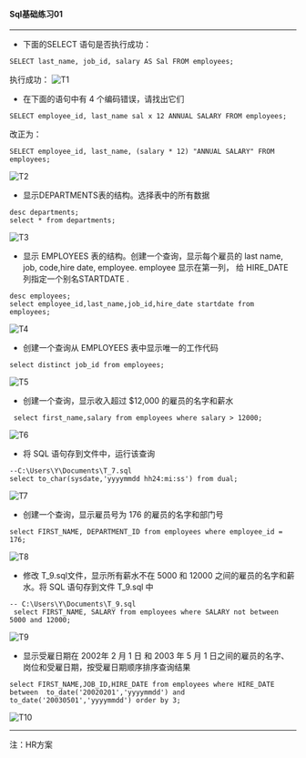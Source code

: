 #### **Sql基础练习01**


----------
 * 下面的SELECT 语句是否执行成功：
```
SELECT last_name, job_id, salary AS Sal FROM employees;
```
执行成功：
![T1](http://img.blog.csdn.net/20160927155119613)

 *  在下面的语句中有 4 个编码错误，请找出它们
 

```
SELECT employee_id, last_name sal x 12 ANNUAL SALARY FROM employees;
```
改正为：

```
SELECT employee_id, last_name, (salary * 12) "ANNUAL SALARY" FROM employees;
```
![T2](http://img.blog.csdn.net/20160927155834689)

*  显示DEPARTMENTS表的结构。选择表中的所有数据

```
desc departments;
select * from departments;
```
![T3](http://img.blog.csdn.net/20160927160133190)

* 显示 EMPLOYEES 表的结构。创建一个查询，显示每个雇员的 last name, job, code,hire date, employee. employee 显示在第一列， 给 HIRE_DATE 列指定一个别名STARTDATE .

```
desc employees;
select employee_id,last_name,job_id,hire_date startdate from employees;
```
![T4](http://img.blog.csdn.net/20160927160453864)

* 创建一个查询从 EMPLOYEES 表中显示唯一的工作代码

```
select distinct job_id from employees;
```
![T5](http://img.blog.csdn.net/20160927160757135)

* 	创建一个查询，显示收入超过 $12,000 的雇员的名字和薪水

```
 select first_name,salary from employees where salary > 12000;
```
![T6](http://img.blog.csdn.net/20160927160944857)

* 	将 SQL 语句存到文件中，运行该查询

```
--C:\Users\Y\Documents\T_7.sql
select to_char(sysdate,'yyyymmdd hh24:mi:ss') from dual;
```
![T7](http://img.blog.csdn.net/20160927161435489)

* 创建一个查询，显示雇员号为 176 的雇员的名字和部门号

```
select FIRST_NAME, DEPARTMENT_ID from employees where employee_id = 176;
```
![T8](http://img.blog.csdn.net/20160927161656620)

* 	修改 T_9.sql文件，显示所有薪水不在 5000 和 12000 之间的雇员的名字和薪水。将 SQL 语句存到文件 T_9.sql 中

```
-- C:\Users\Y\Documents\T_9.sql
 select FIRST_NAME, SALARY from employees where SALARY not between  5000 and 12000;
```
![T9](http://img.blog.csdn.net/20160927162311872)

*  	显示受雇日期在 2002年 2 月 1 日 和 2003 年 5 月 1 日之间的雇员的名字、岗位和受雇日期，按受雇日期顺序排序查询结果

```
select FIRST_NAME,JOB_ID,HIRE_DATE from employees where HIRE_DATE between  to_date('20020201','yyyymmdd') and to_date('20030501','yyyymmdd') order by 3;
```
![T10](http://img.blog.csdn.net/20160927163145090)


----------
注：HR方案